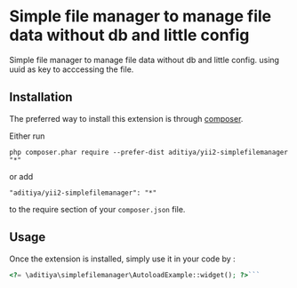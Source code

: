 Simple file manager to manage file data without db and little config
====================================================================
Simple file manager to manage file data without db and little config. using uuid as key to acccessing the file.

Installation
------------

The preferred way to install this extension is through [composer](http://getcomposer.org/download/).

Either run

```
php composer.phar require --prefer-dist aditiya/yii2-simplefilemanager "*"
```

or add

```
"aditiya/yii2-simplefilemanager": "*"
```

to the require section of your `composer.json` file.


Usage
-----

Once the extension is installed, simply use it in your code by  :

```php
<?= \aditiya\simplefilemanager\AutoloadExample::widget(); ?>```